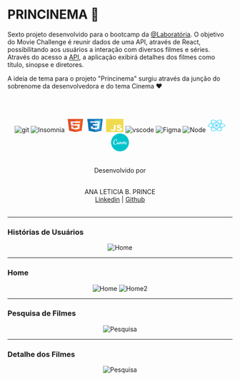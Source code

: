 # PRINCINEMA 🎥

Sexto projeto desenvolvido para o bootcamp da [@Laboratória](https://www.laboratoria.la/br). O objetivo do Movie Challenge é reunir dados de uma API, através de React, possibilitando aos usuários 
a interação com diversos filmes e séries. Através do acesso a [API](https://developer.themoviedb.org/reference/discover-tv), a aplicação exibirá detalhes dos filmes como título, sinopse e diretores.

A ideia de tema para o projeto "Princinema" surgiu através da junção do sobrenome da desenvolvedora e do tema Cinema ❤️
 
  <br>
  <br>
  <div align="center">

  <br>
  <img  alt="git" height="30" width="40" src="https://cdn.jsdelivr.net/gh/devicons/devicon/icons/git/git-original.svg" />
  <img  alt="Insomnia" height="30" width="40" src="https://user-images.githubusercontent.com/120285942/236062287-09f1bc78-7e35-45bc-b420-17b08bd4f81d.svg">
  <img  alt="Rafa-HTML" height="30" width="40" src="https://raw.githubusercontent.com/devicons/devicon/master/icons/html5/html5-original.svg">
  <img  alt="Rafa-CSS" height="30" width="40" src="https://raw.githubusercontent.com/devicons/devicon/master/icons/css3/css3-original.svg">
  <img  alt="Rafa-Js" height="30" width="40" src="https://raw.githubusercontent.com/devicons/devicon/master/icons/javascript/javascript-plain.svg">
  <img  alt="vscode" height="30" width="40" src="https://cdn.jsdelivr.net/gh/devicons/devicon/icons/vscode/vscode-original.svg" />
  <img  alt="Figma" height="30" width="40" src="https://cdn.jsdelivr.net/gh/devicons/devicon/icons/figma/figma-original.svg" />
  <img  alt="Node" height="30" width="40" src="https://cdn.jsdelivr.net/gh/devicons/devicon/icons/nodejs/nodejs-original.svg" />
  <img  alt="React" height="30" width="40" src="https://raw.githubusercontent.com/devicons/devicon/master/icons/react/react-original.svg">
  <img  alt="Canva" height="40" width="40" src="https://raw.githubusercontent.com/devicons/devicon/master/icons/canva/canva-original.svg"><br>
  <br>
  
  Desenvolvido por 
  <br>
  
  <br> ANA LETICIA B. PRINCE <br> 
  [Linkedin](https://www.linkedin.com/in/analeticiabacha) | [Github](https://github.com/analeticiabacha)
  <br>
  <br>
 </div> 
</div>

***
### Histórias de Usuários

<div align="center" flwx-direction="row">
 <img alt="Home" width="500" src="![image](https://github.com/analeticiabacha/movie-challenge/assets/30864314/991212d5-5f56-462f-a64e-7ee768d0de1a)
" />
</div>

***
### Home

<div align="center" flwx-direction="row">
 <img alt="Home" width="500" src="https://github.com/analeticiabacha/movie-challenge/assets/30864314/589cbd8d-58e2-4cab-ba4f-eb10695dc373" />
 <img alt="Home2" width="500" src="https://github.com/analeticiabacha/movie-challenge/assets/30864314/bdbba73a-1ccb-44b6-9395-7b3094956f59" />
</div>

***
### Pesquisa de Filmes

<div align="center" flwx-direction="row">
 <img alt="Pesquisa" width="500" src="https://github.com/analeticiabacha/movie-challenge/assets/30864314/b25f1174-482a-4185-9025-e49c4284cb62" />
</div>

***
### Detalhe dos Filmes

<div align="center" flwx-direction="row">
 <img alt="Pesquisa" width="500" src="https://github.com/analeticiabacha/movie-challenge/assets/30864314/3ecc5df4-0e8e-461b-b0e1-7bb2dc7bd788" />
</div>
